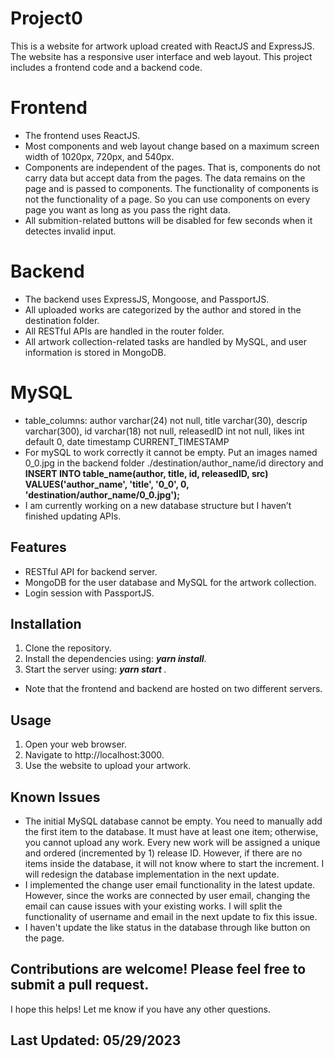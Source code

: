 
# Project0 
This is a website for artwork upload created with ReactJS and ExpressJS. The website has a responsive user interface and web layout. This project includes a frontend code and a backend code.

# Frontend
* The frontend uses ReactJS. 
* Most components and web layout change based on a maximum screen width of 1020px, 720px, and 540px. 
* Components are independent of the pages. That is, components do not carry data but accept data from the pages. The data remains on the page and is passed to components. The functionality of components is not the functionality of a page. So you can use components on every page you want as long as you pass the right data. 
* All submition-related buttons will be disabled for few seconds when it detectes invalid input. 

# Backend 
* The backend uses ExpressJS, Mongoose, and PassportJS. 
* All uploaded works are categorized by the author and stored in the destination folder. 
* All RESTful APIs are handled in the router folder. 
* All artwork collection-related tasks are handled by MySQL, and user information is stored in MongoDB. 

# MySQL 
* table_columns: author varchar(24) not null, title varchar(30), descrip varchar(300), id varchar(18) not null, releasedID int not null, likes int default 0, date timestamp CURRENT_TIMESTAMP
* For mySQL to work correctly it cannot be empty. Put an images named 0_0.jpg in the backend folder ./destination/author_name/id directory and <b>INSERT INTO table_name(author, title, id, releasedID, src) VALUES('author_name', 'title', '0_0', 0, 'destination/author_name/0_0.jpg'); </b> 
* I am currently working on a new database structure but I haven’t finished updating APIs. 

## Features 
* RESTful API for backend server.
* MongoDB for the user database and MySQL for the artwork collection.
* Login session with PassportJS.

## Installation 
1. Clone the repository. 
2. Install the dependencies using: <b><i> yarn install</i></b>. 
3. Start the server using: <b><i> yarn start </i></b>. 
* Note that the frontend and backend are hosted on two different servers. 

## Usage 
1. Open your web browser. 
2. Navigate to http://localhost:3000. 
3. Use the website to upload your artwork. 

## Known Issues 
* The initial MySQL database cannot be empty. You need to manually add the first item to the database. It must have at least one item; otherwise, you cannot upload any work. Every new work will be assigned a unique and ordered (incremented by 1) release ID. However, if there are no items inside the database, it will not know where to start the increment. I will redesign the database implementation in the next update. 
* I implemented the change user email functionality in the latest update. However, since the works are connected by user email, changing the email can cause issues with your existing works. I will split the functionality of username and email in the next update to fix this issue. 
* I haven't update the like status in the database through like button on the page. 


## Contributions are welcome! Please feel free to submit a pull request. 

I hope this helps! Let me know if you have any other questions.
## Last Updated: 05/29/2023
